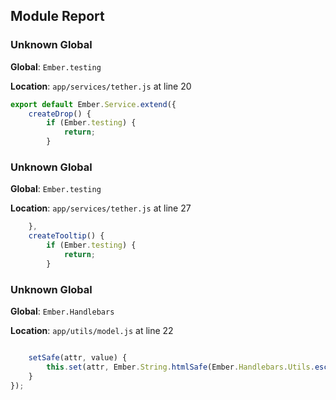 ## Module Report
### Unknown Global

**Global**: `Ember.testing`

**Location**: `app/services/tether.js` at line 20

```js
export default Ember.Service.extend({
	createDrop() {
		if (Ember.testing) {
			return;
		}
```

### Unknown Global

**Global**: `Ember.testing`

**Location**: `app/services/tether.js` at line 27

```js
	},
	createTooltip() {
		if (Ember.testing) {
			return;
		}
```

### Unknown Global

**Global**: `Ember.Handlebars`

**Location**: `app/utils/model.js` at line 22

```js

	setSafe(attr, value) {
		this.set(attr, Ember.String.htmlSafe(Ember.Handlebars.Utils.escapeExpression(value)));
	}
});
```
